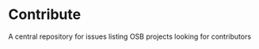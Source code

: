 Contribute
==========

A central repository for issues listing OSB projects looking for contributors
